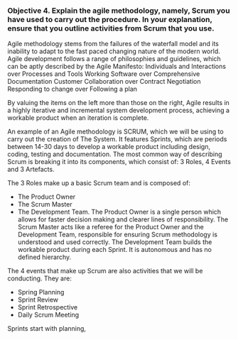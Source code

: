### Objective 4. Explain the agile methodology, namely, Scrum you have used to carry out the procedure. In your explanation, ensure that you outline activities from Scrum that you use. 

Agile methodology stems from the failures of the waterfall model and its inability to adapt to the fast paced changing nature of the modern world. Agile development follows a range of philosophies and guidelines, which can be aptly described by the Agile Manifesto:
Individuals and Interactions over Processes and Tools
Working Software over Comprehensive Documentation
Customer Collaboration over Contract Negotiation
Responding to change over Following a plan

By valuing the items on the left more than those on the right, Agile results in a highly iterative and incremental system development process, achieving a workable product when an iteration is complete.

An example of an Agile methodology is SCRUM, which we will be using to carry out the creation of The System. It features Sprints, which are periods between 14-30 days to develop a workable product including design, coding, testing and documentation. The most common way of describing Scrum is breaking it into its components, which consist of: 3 Roles, 4 Events and 3 Artefacts. 

The 3 Roles make up a basic Scrum team and is composed of: 
* The Product Owner
* The Scrum Master 
* The Development Team. 
The Product Owner is a single person which allows for faster decision making and clearer lines of responsibility. The Scrum Master acts like a referee for the Product Owner and the Development Team, responsible for ensuring Scrum methodology is understood and used correctly. The Development Team builds the workable product during each Sprint. It is autonomous and has no defined hierarchy. 

The 4 events that make up Scrum are also activities that we will be conducting. They are: 
* Spring Planning
* Sprint Review
* Sprint Retrospective
* Daily Scrum Meeting 

Sprints start with planning, 
